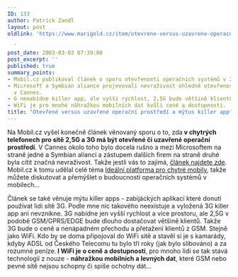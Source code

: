 ```yaml
---
ID: 133
author: Patrick Zandl
layout: post
oldlink: 'https://www.marigold.cz/item/otevrene-versus-uzavrene-operacni-prostredi-a-mytus-killer-app

  '
post_date: 2003-03-03 07:39:00
post_excerpt: ''
published: true
summary_points:
- Mobil.cz publikoval článek o sporu otevřenosti operačních systémů v 2,5G/3G telefonech.
- Microsoft a Symbian aliance projevovali nevraživost ohledně otevřenosti systémů
  v Cannes.
- G nenabídne killer app, ale vyšší rychlost, 2,5G bude většině klientů dlouho stačit.
- WiFi je pro mnohé náhražkou mobilních dat kvůli ceně a dostupnosti.
title: "Otevřené versus uzavřené operační prostředí a mýtus killer app"
---
```


<p>
Na Mobil.cz vyšel konečně článek věnovaný sporu o to, zda<STRONG> v chytrých telefonech pro sítě 2,5G a 3G má být otevřené či uzavřené operační prostředí</STRONG>. V Cannes okolo toho bylo docela rušno a mezi Microsoftem na straně jedné a Symbian aliancí a zástupem dalších firem na straně druhé byla cítit značná nevraživost. Takže jestli vás to zajímá, <A href="http://www.mobil.cz/mobilni_komunikace/mobilni_technologie/UMTS/opensys030224.html" target=_blank>článek najdete zde</A>. Mobil.cz k tomu udělal celé téma <A href="http://www.mobil.cz/domov/platformasmartphony030303.html" target=_blank>Ideální platforma pro chytré mobily</A>, takže můžete diskutovat a přemýšlet o budoucnosti operačních systémů v mobilech...</p>

<p>
Článek se také věnuje mýtu killer apps - zabijáckých aplikací které donutí používat lidi sítě 3G. Podle mne nic takového neexistuje a vyložená 3G killer app ani nevznikne. 3G nabídne jen vyšší rychlost a více prostoru, ale 2,5G v podobě GSM/GPRS/EDGE bude dlouho dostačovat většině klientů. Takže 3G bude o ceně a nenápadném přechodu a přetažení klientů z GSM. Stejně jako WiFi. Kdo by se doma připojoval do WiFi sítě a stavěl si je s kamarády, kdyby ADSL od Českého Telecomu tu bylo tři roky (jak bylo slibováno) a za rozumné peníze.<STRONG> I WiFi je o ceně a dostupnosti</STRONG>, pro mnoho lidí se tak stává technologií z nouze - <STRONG>náhražkou mobilních a levných dat</STRONG>, které GSM nebo pevné sítě nejsou schopny či spíše ochotny dát...</p>